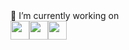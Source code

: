 <html>
<head>
   <link rel="stylesheet" href="https://cdnjs.cloudflare.com/ajax/libs/font-awesome/4.7.0/css/font-awesome.min.css">
</head>
<body>
🔭 I’m currently working on <br>
<div class="my-workings" style="display:flex;">
    <a href="https://html.com/" target="_blank"><img width="30" height="30" src="https://img.icons8.com/color/48/000000/html-5--v1.png"/></a>
   <a href="https://www.w3.org/Style/CSS/Overview.en.html" target="_blank"><img width="30" height="30" src="https://img.icons8.com/color/48/000000/css3.png"/></a>
   <a href="https://www.javascript.com/"><img width="30" height="30" src="https://img.icons8.com/dusk/48/000000/javascript-logo.png"/></a>
</div>
</body>
</html>

